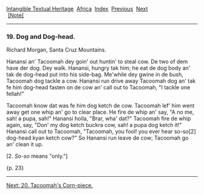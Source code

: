 [Intangible Textual Heritage](../../index)  [Africa](../index) 
[Index](index)  [Previous](jas018)  [Next](jas020)   
 [\[Note\]](jas019n)

------------------------------------------------------------------------

### 19. Dog and Dog-head.

Richard Morgan, Santa Cruz Mountains.

Hanansi an' Tacoomah dey goin' out huntin' to steal cow. De two of dem
have der dog. Dey walk. Hanansi, hungry tak him; he eat de dog body an'
tak de dog-head put into his side-bag. Me'while dey gwine in de bush,
Tacoomah dog tackle a cow. Hanansi run drive away Tacoomah dog an' tak
fe him dog-head fasten on de cow an' call out to Tacoomah, "I tackle one
fellah!"

Tacoomah know dat was fe him dog ketch de cow. Tacoomah lef' him went
away get one whip an' go to clear place. He fire de whip an' say, "A no
me, sah! a pupa, sah!" Hanansi holla, "Brar, wha' dat?" Tacoomah fire de
whip again, say, "Don' my dog ketch buckra cow, sah! a pupa dog ketch
it!" Hanansi call out to Tacoomah, "Tacoomah, you fool! you ever hear
so-so\[2\] dog-head kyan ketch cow?" So Hanansi run leave de cow;
Tacoomah go an' clean it up.

\[2. *So-so* means "only."\]

{p. 23}

------------------------------------------------------------------------

[Next: 20. Tacoomah's Corn-piece.](jas020)
